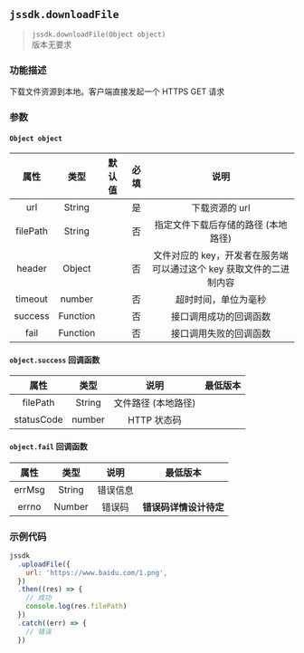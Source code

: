 ## `jssdk.downloadFile`

> `jssdk.downloadFile(Object object)` <br/> 版本无要求

### 功能描述

下载文件资源到本地。客户端直接发起一个 HTTPS GET 请求

### 参数

#### `Object object`

| 属性 | 类型 | 默认值 | 必填 | 说明 |
| :-: | :-: | :-: | :-: | :-: |
| url | String |  | 是 | 下载资源的 url |
| filePath | String |  | 否 | 指定文件下载后存储的路径 (本地路径) |
| header | Object |  | 否 | 文件对应的 key，开发者在服务端可以通过这个 key 获取文件的二进制内容 |
| timeout | number |  | 否 | 超时时间，单位为毫秒 |
| success | Function |  | 否 | 接口调用成功的回调函数 |
| fail | Function |  | 否 | 接口调用失败的回调函数 |

#### `object.success` 回调函数

|    属性    |  类型  |        说明         | 最低版本 |
| :--------: | :----: | :-----------------: | :------: |
|  filePath  | String | 文件路径 (本地路径) |          |
| statusCode | number |     HTTP 状态码     |          |

#### `object.fail` 回调函数

|  属性  |  类型  |   说明   |        最低版本        |
| :----: | :----: | :------: | :--------------------: |
| errMsg | String | 错误信息 |                        |
| errno  | Number |  错误码  | **错误码详情设计待定** |

### 示例代码

```js
jssdk
  .uploadFile({
    url: 'https://www.baidu.com/1.png',
  })
  .then((res) => {
    // 成功
    console.log(res.filePath)
  })
  .catch((err) => {
    // 错误
  })
```
